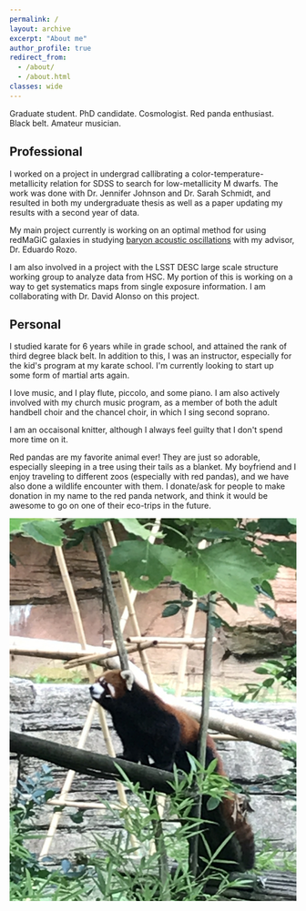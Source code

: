 ```yaml
---
permalink: /
layout: archive
excerpt: "About me"
author_profile: true
redirect_from: 
  - /about/
  - /about.html
classes: wide
---
```

Graduate student. PhD candidate. Cosmologist. Red panda enthusiast. Black belt. Amateur musician.

## Professional

I worked on a project in undergrad callibrating a color-temperature-metallicity relation for SDSS to search for low-metallicity M dwarfs. The work was done with Dr. Jennifer Johnson and Dr. Sarah Schmidt, and resulted in both my undergraduate thesis as well as a paper updating my results with a second year of data.

My main project currently is working on an optimal method for using redMaGiC galaxies in studying [baryon acoustic oscillations](http://w.astro.berkeley.edu/~mwhite/bao/) with my advisor, Dr. Eduardo Rozo. 

I am also involved in a project with the LSST DESC large scale structure working group to analyze data from HSC. My portion of this is working on a way to get systematics maps from single exposure information. I am collaborating with Dr. David Alonso on this project.


## Personal
I studied karate for 6 years while in grade school, and attained the rank of third degree black belt. In addition to this, I was an instructor, especially for the kid's program at my karate school. I'm currently looking to start up some form of martial arts again.

I love music, and I play flute, piccolo, and some piano. I am also actively involved with my church music program, as a member of both the adult handbell choir and the chancel choir, in which I sing second soprano.

I am an occaisonal knitter, although I always feel guilty that I don't spend more time on it.

Red pandas are my favorite animal ever! They are just so adorable, especially sleeping in a tree using their tails as a blanket. My boyfriend and I enjoy traveling to different zoos (especially with red pandas), and we have also done a wildlife encounter with them. I donate/ask for people to make donation in my name to the red panda network, and think it would be awesome to go on one of their eco-trips in the future.

![red panda picture](../images/red_panda_cbus_zoo_2.jpg)
